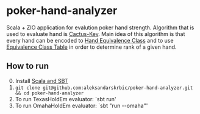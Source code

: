 # poker-hand-analyzer

Scala + ZIO application for evalution poker hand strength.
Algorithm that is used to evaluate hand is [Cactus-Kev](http://suffe.cool/poker/evaluator.html).
Main idea of this algorithm is that every hand can be encoded to [Hand Equivalence Class](https://github.com/aleksandarskrbic/poker-hand-analyzer/blob/master/src/main/resources/data/classes.txt) and to use [Equivalence Class Table](https://github.com/aleksandarskrbic/poker-hand-analyzer/blob/master/src/main/resources/data/classes.txt) in order to determine rank of a given hand.

## How to run
0. Install [Scala and SBT](http://www.codebind.com/linux-tutorials/install-scala-sbt-java-ubuntu-18-04-lts-linux/)
1. `git clone git@github.com:aleksandarskrbic/poker-hand-analyzer.git && cd poker-hand-analyzer`
2. To run TexasHoldEm evaluator: `sbt run'
2. To run OmahaHoldEm evaluator: `sbt "run --omaha"'
